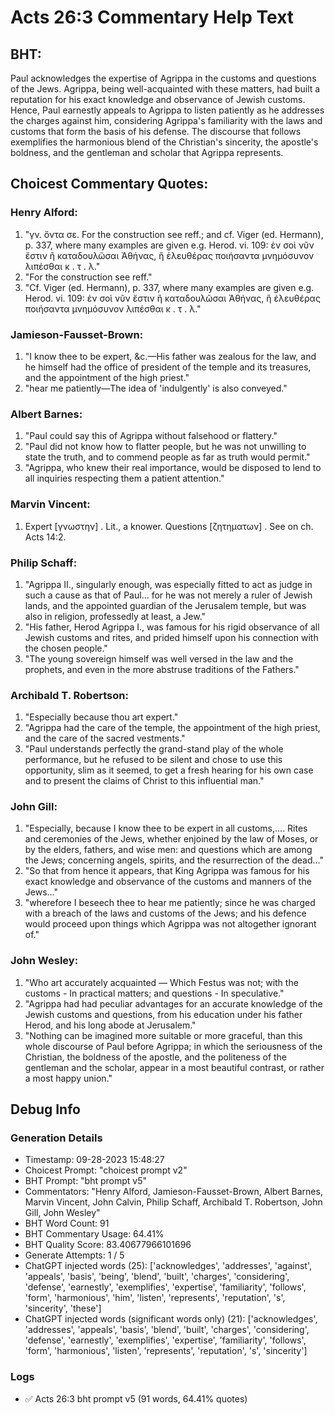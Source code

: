 # Acts 26:3 Commentary Help Text

## BHT:
Paul acknowledges the expertise of Agrippa in the customs and questions of the Jews. Agrippa, being well-acquainted with these matters, had built a reputation for his exact knowledge and observance of Jewish customs. Hence, Paul earnestly appeals to Agrippa to listen patiently as he addresses the charges against him, considering Agrippa's familiarity with the laws and customs that form the basis of his defense. The discourse that follows exemplifies the harmonious blend of the Christian's sincerity, the apostle's boldness, and the gentleman and scholar that Agrippa represents.

## Choicest Commentary Quotes:
### Henry Alford:
1. "γν. ὄντα σε. For the construction see reff.; and cf. Viger (ed. Hermann), p. 337, where many examples are given e.g. Herod. vi. 109: ἐν σοὶ νῦν ἔστιν ἢ καταδουλῶσαι Ἀθήνας, ἢ ἐλευθέρας ποιήσαντα μνημόσυνον λιπέσθαι κ . τ . λ."
2. "For the construction see reff."
3. "Cf. Viger (ed. Hermann), p. 337, where many examples are given e.g. Herod. vi. 109: ἐν σοὶ νῦν ἔστιν ἢ καταδουλῶσαι Ἀθήνας, ἢ ἐλευθέρας ποιήσαντα μνημόσυνον λιπέσθαι κ . τ . λ."

### Jamieson-Fausset-Brown:
1. "I know thee to be expert, &c.—His father was zealous for the law, and he himself had the office of president of the temple and its treasures, and the appointment of the high priest."
2. "hear me patiently—The idea of 'indulgently' is also conveyed."

### Albert Barnes:
1. "Paul could say this of Agrippa without falsehood or flattery."
2. "Paul did not know how to flatter people, but he was not unwilling to state the truth, and to commend people as far as truth would permit."
3. "Agrippa, who knew their real importance, would be disposed to lend to all inquiries respecting them a patient attention."

### Marvin Vincent:
1. Expert [γνωστην] . Lit., a knower. Questions [ζητηματων] . See on ch. Acts 14:2.

### Philip Schaff:
1. "Agrippa II., singularly enough, was especially fitted to act as judge in such a cause as that of Paul... for he was not merely a ruler of Jewish lands, and the appointed guardian of the Jerusalem temple, but was also in religion, professedly at least, a Jew."
2. "His father, Herod Agrippa I., was famous for his rigid observance of all Jewish customs and rites, and prided himself upon his connection with the chosen people."
3. "The young sovereign himself was well versed in the law and the prophets, and even in the more abstruse traditions of the Fathers."

### Archibald T. Robertson:
1. "Especially because thou art expert."
2. "Agrippa had the care of the temple, the appointment of the high priest, and the care of the sacred vestments."
3. "Paul understands perfectly the grand-stand play of the whole performance, but he refused to be silent and chose to use this opportunity, slim as it seemed, to get a fresh hearing for his own case and to present the claims of Christ to this influential man."

### John Gill:
1. "Especially, because I know thee to be expert in all customs,.... Rites and ceremonies of the Jews, whether enjoined by the law of Moses, or by the elders, fathers, and wise men: and questions which are among the Jews; concerning angels, spirits, and the resurrection of the dead..."
2. "So that from hence it appears, that King Agrippa was famous for his exact knowledge and observance of the customs and manners of the Jews..."
3. "wherefore I beseech thee to hear me patiently; since he was charged with a breach of the laws and customs of the Jews; and his defence would proceed upon things which Agrippa was not altogether ignorant of."

### John Wesley:
1. "Who art accurately acquainted — Which Festus was not; with the customs - In practical matters; and questions - In speculative."
2. "Agrippa had had peculiar advantages for an accurate knowledge of the Jewish customs and questions, from his education under his father Herod, and his long abode at Jerusalem."
3. "Nothing can be imagined more suitable or more graceful, than this whole discourse of Paul before Agrippa; in which the seriousness of the Christian, the boldness of the apostle, and the politeness of the gentleman and the scholar, appear in a most beautiful contrast, or rather a most happy union."


## Debug Info
### Generation Details
- Timestamp: 09-28-2023 15:48:27
- Choicest Prompt: "choicest prompt v2"
- BHT Prompt: "bht prompt v5"
- Commentators: "Henry Alford, Jamieson-Fausset-Brown, Albert Barnes, Marvin Vincent, John Calvin, Philip Schaff, Archibald T. Robertson, John Gill, John Wesley"
- BHT Word Count: 91
- BHT Commentary Usage: 64.41%
- BHT Quality Score: 83.40677966101696
- Generate Attempts: 1 / 5
- ChatGPT injected words (25):
	['acknowledges', 'addresses', 'against', 'appeals', 'basis', 'being', 'blend', 'built', 'charges', 'considering', 'defense', 'earnestly', 'exemplifies', 'expertise', 'familiarity', 'follows', 'form', 'harmonious', 'him', 'listen', 'represents', 'reputation', 's', 'sincerity', 'these']
- ChatGPT injected words (significant words only) (21):
	['acknowledges', 'addresses', 'appeals', 'basis', 'blend', 'built', 'charges', 'considering', 'defense', 'earnestly', 'exemplifies', 'expertise', 'familiarity', 'follows', 'form', 'harmonious', 'listen', 'represents', 'reputation', 's', 'sincerity']

### Logs
- ✅ Acts 26:3 bht prompt v5 (91 words, 64.41% quotes)